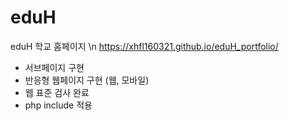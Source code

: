 # eduH
eduH 학교 홈페이지 \n
https://xhfl160321.github.io/eduH_portfolio/

- 서브페이지 구현
- 반응형 웹페이지 구현 (웹, 모바일)
- 웹 표준 검사 완료
- php include 적용
